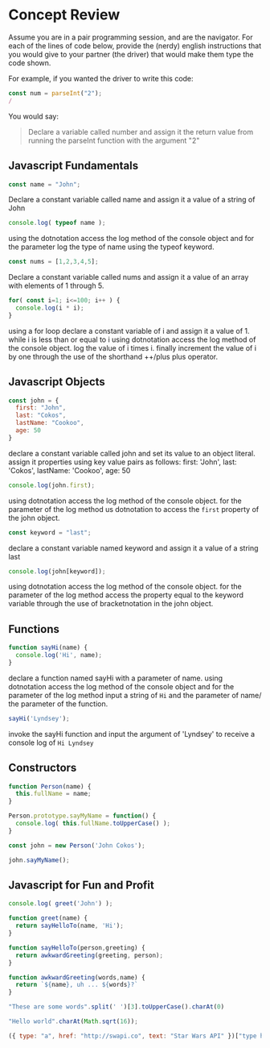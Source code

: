 # Concept Review

Assume you are in a pair programming session, and are the navigator.  For each of the lines of code below, provide the (nerdy) english instructions that you would give to your partner (the driver) that would make them type the code shown.

For example, if you wanted the driver to write this code:

```js
const num = parseInt("2");
/
```

You would say:
> Declare a variable called number and assign it the return value from running the parseInt function with the argument "2"

## Javascript Fundamentals

```js
const name = "John";
```

Declare a constant variable called name and assign it a value of a string of John

```js
console.log( typeof name );
```

using the dotnotation access the log method of the console object and for the parameter log the type of name using the typeof keyword.

```js
const nums = [1,2,3,4,5];
```

Declare a constant variable called nums and assign it a value of an array with elements of 1 through 5.

```js
for( const i=1; i<=100; i++ ) {
  console.log(i * i);
}
```

using a for loop declare a constant variable of i and assign it a value of 1. while i is less than or equal to i using dotnotation access the log method of the console object. log the value of i times i. finally increment the value of i by one through the use of the shorthand ++/plus plus operator.

## Javascript Objects

```js
const john = {
  first: "John",
  last: "Cokos",
  lastName: "Cookoo",
  age: 50
}
```

declare a constant variable called john and set its value to an object literal. assign it properties using key value pairs as follows: first: 'John', last: 'Cokos', lastName: 'Cookoo', age: 50

```js
console.log(john.first);
```

using dotnotation access the log method of the console object. for the parameter of the log method us dotnotation to access the `first` property of the john object.

```js
const keyword = "last";
```

declare a constant variable named keyword and assign it a value of a string last

```js
console.log(john[keyword]); 
```

using dotnotation access the log method of the console object. for the parameter of the log method access the property equal to the keyword variable through the use of bracketnotation in the john object. 

## Functions

```js
function sayHi(name) {
  console.log('Hi', name);
}
```

declare a function named sayHi with a parameter of name. using dotnotation access the log method of the console object and for the parameter of the log method input a string of `Hi` and the parameter of name/ the parameter of the function.

```js
sayHi('Lyndsey');
```

invoke the sayHi function and input the argument of 'Lyndsey' to receive a console log of `Hi Lyndsey`

## Constructors

```js
function Person(name) {
  this.fullName = name;
}
```

```js
Person.prototype.sayMyName = function() {
  console.log( this.fullName.toUpperCase() );
}
```

```js
const john = new Person('John Cokos');
```

```js
john.sayMyName();
```

## Javascript for Fun and Profit

```js
console.log( greet('John') );

function greet(name) { 
  return sayHelloTo(name, 'Hi');
}

function sayHelloTo(person,greeting) {
  return awkwardGreeting(greeting, person);
}

function awkwardGreeting(words,name) {
  return `${name}, uh ... ${words}?`
}
```

```js
"These are some words".split(' ')[3].toUpperCase().charAt(0)
```

```js
"Hello world".charAt(Math.sqrt(16));
```

```js
({ type: "a", href: "http://swapi.co", text: "Star Wars API" })["type href text".split(" ")[Math.max(2, 0)]].length
```
